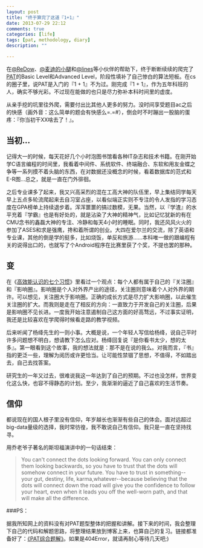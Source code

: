 ```yaml
---
layout: post
title: "终于算完了这道『1+1』"
date: 2013-07-29 22:12
comments: true
categories: [life]
tags: [pat, methodology, diary]
description: ""

---
```


在[@ReDow](http://weibo.com/redow7)、[@麦迪的小腿](http://weibo.com/cloudbye)和[@lines](http://weibo.com/linest)等小伙伴的帮助下，终于断断续续的爬完了[PAT](http://pat.zju.edu.cn/)的Basic Level和Advanced Level，阶段性填补了自己惨白的算法短板。在cs的圈子里，说PAT是入门的『1 + 1』不为过。刚完成『1 + 1』，作为五年科班的人，确实不够光彩。不过现在能做的也只是尽力弥补本科时间里的虚度。

从亲手挖的坑里往外爬，需要付出比其他人更多的努力。没时间享受题目ac之后的快感（画外音：这么简单的题会有快感么=.=#），倒会时不时蹦出一股脑的蛋疼：『你当初干XX啥去了！』。


当初...
---

记得大一的时候，每天花好几个小时泡图书馆看各种IT杂志和技术书籍。在刚开始学C语言编程的时间里，我看着中间件、系统软件、终端融合、东软和用友金蝶之争等一系列摸不着头脑的东西，在对数据还没概念的时候，看着数据库的范式和E-R图…总之，就是一直在门外徘徊。

之后专业课多了起来，我又兴高采烈的混在工高大神的队伍里，早上集结同学每天早上五点多轮流爬起来去自习室占座，以看似端正实则不专注的令人发指的学习态度在GPA榜单上持续退步着。浑浑噩噩的搞过数模，无果。当然，以『学渣』的水平充着『学霸』也是有好处的，就是沾染了大神的精神气，比如记忆犹新的有在CMU念书的鑫磊大神的专注、冷静和每天4小时的睡眠。同时，我还风风火火的参加了ASES和求是强鹰，搀和着所谓的创业。大四在爱尔兰的交流，除了英语和专业课，其他的倒是学的挺多，比如烧饭，单反和旅游……本科唯一做的跟编程有关的说得出口的，也就写了个Android程序在比赛里获了个奖，不提也罢的那种。

变
---

在《[高效能认识的七个习惯](http://book.douban.com/subject/1048007/)》里看过一个观点：每个人都有属于自己的『关注圈』和『影响圈』。影响圈是个人对外界产出的途径，关注圈则意味着个人对外界的期许。可以想见，关注圈大于影响圈。正确的成长方式是尽力扩大影响圈，以此催生关注圈的扩大。而我则是走在了相反的方向：一直致力于开发自己的关注圈，后果是影响圈不见长进。一度我开始注意遏制自己这方面的好高骛远，不过事实证明，我还是比较喜欢在学爬得时候看走路的教学视频。

<!--more-->

后来听闻了杨绛先生的一则小事。大概是说，一个年轻人写信给杨绛，说自己平时许多问题想不明白，想请教下怎么应对。杨绛回复说『是你看书太少，想的太多』。第一眼看到这个故事，我的想法就是：那不是在说的我么。对我而言，『书』指的更泛一些，理解为阅历或许更恰当。让可能性禁锢了思想，不值得，不如踏出去，自己去找答案。

研究生的一年又过去，很难说我这一年达到了自己的预期。不过也没怎样，世界变化这么快，也容不得静态的计划。至少，我渐渐的逼近了自己喜欢的生活节奏。


信仰
---

都说现在的国人根子里没有信仰，年岁越长也渐渐有些自己的体会。面对远超过big-data量级的选择，我时常彷徨，我不敢说自己有信仰。我只是一直在坚持找寻。

用乔老爷子著名的斯坦福演讲中的一句话结束：

> You can't connect the dots looking forward. You can only connect them looking backwards, so you have to trust that the dots will somehow connect in your future. You have to trust in something--your gut, destiny, life, karma,whatever--because believing that the dots will connect down the road will give you the confidence to follow your heart, even when it leads you off the well-worn path, and that will make all the difference.


###PS：

据我所知网上的资料没有对PAT题型整体的把握和讲解。接下来的时间，我会整理下自己的代码和解题思路，将整理结果放到博客上来，也算自己的复习。链接都准备好了：[《PAT综合题解》](../overcome-pat/)。如果是404Error，就请再耐心等待几天吧;)
